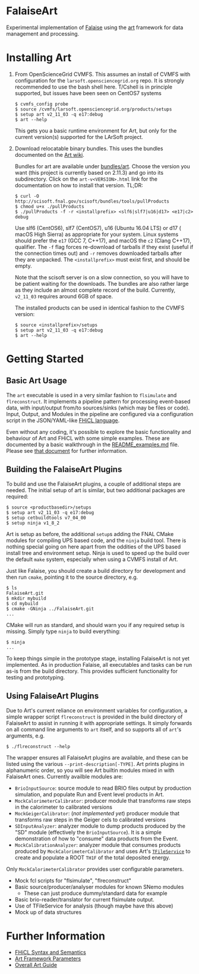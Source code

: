 FalaiseArt
==========

Experimental implementation of [Falaise](https://github.com/supernemo-dbd/falaise) using
the [art](https://art.fnal.gov) framework for data management and processing.


Installing Art
==============

1. From OpenScienceGrid CVMFS. This assumes an install of CVMFS
   with configuration for the `larsoft.opensciencegrid.org` repo.
   It is strongly recommended to use the bash shell here.
   T/Cshell is in principle supported, but issues have been seen on CentOS7 systems

   ```
   $ cvmfs_config probe
   $ source /cvmfs/larsoft.opensciencegrid.org/products/setups
   $ setup art v2_11_03 -q e17:debug
   $ art --help
   ```

   This gets you a basic runtime environment for Art, but only for the
   current version(s) supported for the LArSoft project.

2. Download relocatable binary bundles. This uses the bundles documented
   on the [Art wiki](https://cdcvs.fnal.gov/redmine/projects/cet-is-public/wiki/Get_binary_distributions).

   Bundles for art are available under [bundles/art](https://scisoft.fnal.gov/scisoft/bundles/art/).
   Choose the version you want (this project is currently based on 2.11.3)
   and go into its subdirectory. Click on the `art-v<VERSION>.html` link
   for the documentation on how to install that version. TL;DR:

   ```
   $ curl -O http://scisoft.fnal.gov/scisoft/bundles/tools/pullProducts
   $ chmod u+x ./pullProducts
   $ ./pullProducts -f -r <installprefix> <slf6|slf7|u16|d17> <e17|c2> debug
   ```

   Use slf6 (CentOS6), slf7 (CentOS7), u16 (Ubuntu 16.04 LTS) or d17 (
   macOS High Sierra) as appropriate for your system. Linux systems
   should prefer the `e17` (GCC 7, C++17), and macOS the `c2` (Clang C++17),
   qualifier. The `-f` flag forces re-download of tarballs if they exist
   (useful if the connection times out) and `-r` removes downloaded tarballs
   after they are unpacked. The `<installprefix>` must exist first, and should
   be empty.

   Note that the scisoft server is on a slow connection, so you will
   have to be patient waiting for the downloads. The bundles are also
   rather large as they include an almost complete record of the build.
   Currently, `v2_11_03` requires around 6GB of space.

   The installed products can be used in identical fashion to the CVMFS version:

   ``` console
   $ source <installprefix>/setups
   $ setup art v2_11_03 -q e17:debug
   $ art --help
   ```

Getting Started
===============
Basic Art Usage
---------------

The `art` executable is used in a very similar fashion to `flsimulate` and
`flreconstruct`. It implements a pipeline pattern for processing event-based
data, with input/output from/to sources/sinks (which may be files or code).
Input, Output, and Modules in the pipeline are configured via a configuration
script in the JSON/YAML-like [FHiCL language](https://cdcvs.fnal.gov/redmine/projects/fhicl).

Even without any coding, it's possible to explore the basic functionality and
behaviour of Art and FHiCL with some simple examples. These are documented by
a basic walkthrough in the [README_examples.md](README_examples.md) file. Please
see [that document](README_examples.md) for further information.


Building the FalaiseArt Plugins
--------------------------------

To build and use the FalaiseArt plugins, a couple of additional steps are needed.
The initial setup of art is similar, but two additional packages are required:

``` console
$ source <productbasedir>/setups
$ setup art v2_11_03 -q e17:debug
$ setup cetbuildtools v7_04_00
$ setup ninja v1_8_2
```

Art is setup as before, the additional `setup`s adding the FNAL CMake modules for compiling
UPS based code, and the `ninja` build tool. There is nothing special going on here apart
from the oddities of the UPS based install tree and environment setup. Ninja is used to
speed up the build over the default `make` system, especially when using a CVMFS
install of Art.

Just like Falaise, you should create a build directory for development and then run `cmake`,
pointing it to the source directory, e.g.

``` console
$ ls
FalaiseArt.git
$ mkdir mybuild
$ cd mybuild
$ cmake -GNinja ../FalaiseArt.git
...
```

CMake will run as standard, and should warn you if any required setup is missing. Simply type `ninja`
to build everything:

``` console
$ ninja
...
```

To keep things simple in the prototype stage, installing FalaiseArt is not yet implemented.
As in production Falaise, all executables and tasks can be run as-is from the build directory.
This provides sufficient functionality for testing and prototyping.


Using FalaiseArt Plugins
-------------------------

Due to Art's current reliance on environment variables for configuration, a simple wrapper script
`flreconstruct` is provided in the build directory of FalaiseArt to assist in running it with appropriate
settings. It simply forwards on all command line arguments to `art` itself, and so supports all of `art`'s
arguments, e.g.

```console
$ ./flreconstruct --help
```

The wrapper ensures all FalaiseArt plugins are available, and these can be listed using the various `--print-description[-TYPE]`. Art prints plugins in alphanumeric order, so you will see Art builtin modules mixed in with FalaiseArt ones.
Currently availble modules are:

- `BrioInputSource`: source module to read BRIO files output by production simulation, and populate Run and Event level products in Art.
- `MockCalorimeterCalibrator`: producer module that transforms raw steps in the calorimeter to calibrated versions
- `MockGeigerCalibrator`: (_not implemented yet_) producer module that transforms raw steps in the Geiger cels to calibrated versions
- `SDInputAnalyzer`: analyzer module to dump products produced by the "SD" module (effectively the `BrioInputSource`). It is a simple demonstration of how to "consume" data products from the Event.
- `MockCalibrationAnalyzer`: analyzer module that consumes products produced by `MockCalorimeterCalibrator` and uses Art's [`TFileService`](https://cdcvs.fnal.gov/redmine/projects/art/wiki/TFileService) to create and populate a ROOT `TH1F` of the total deposited energy. 

Only `MockCalorimeterCalibrator` provides user configurable parameters.





- Mock fcl scripts for "flsimulate", "flreconstruct"
- Basic source/producer/analyser modules for known SNemo modules
  - These can just produce dummy/standard data for example
- Basic brio-reader/translator for current flsimulate output.
- Use of TFileService for analysis (though maybe have this above)
- Mock up of data structures

Further Information
===================
- [FHiCL Syntax and Semantics](https://cdcvs.fnal.gov/redmine/documents/327)
- [Art Framework Parameters](https://cdcvs.fnal.gov/redmine/projects/art/wiki/ART_framework_parameters)
- [Overall Art Guide](https://cdcvs.fnal.gov/redmine/projects/art/wiki)
